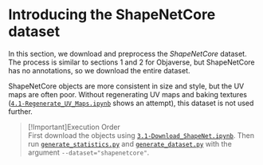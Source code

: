 # Introducing the ShapeNetCore dataset

In this section, we download and preprocess the _ShapeNetCore_ dataset. The process is similar to sections 1 and 2 for Objaverse, but ShapeNetCore has no annotations, so we download the entire dataset.

ShapeNetCore objects are more consistent in size and style, but the UV maps are often poor. Without regenerating UV maps and baking textures ([`4.1-Regenerate_UV_Maps.ipynb`](../4-enhance_dataset/4.1-Regenerate_UV_Maps.ipynb) shows an attempt), this dataset is not used further.

> [!Important]Execution Order  
> First download the objects using [`3.1-Download_ShapeNet.ipynb`](3.1-Download_ShapeNet.ipynb). Then run [`generate_statistics.py`](../2-objects_filtering/generate_statistics.py) and [`generate_dataset.py`](../2-objects_filtering/generate_dataset.py) with the argument `--dataset="shapenetcore"`.
